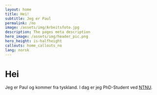 ```yaml
---
layout: home
title: Hei!
subtitle: Jeg er Paul
permalink: /no
image: /assets/img/Arbeitsfoto.jpg
description: The pages meta description
hero_image: /assets/img/header_pic.png
hero_height: is-halfheight
callouts: home_callouts_no
lang: norsk
---
```

# Hei

Jeg er Paul og kommer fra tyskland. 
I dag er jeg PhD-Student ved [NTNU](https://www.ntnu.edu/employees/paul.j.r.von.dohren). 
